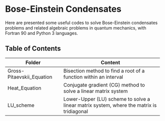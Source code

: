 # Bose-Einstein Condensates

Here are presented some useful codes to solve Bose-Einstein condensates problems and related algebraic problems in quantum mechanics, with Fortran 90 and Python 3 languages.

## Table of Contents

<table>
  <thead>
    <tr>
      <th>Folder</th>
      <th>Content</th>
    </tr>
  </thead>
  <tbody>
    <tr>
      <td>Gross-Pitaevskii_Equation </td>
      <td>Bisection method to find a root of a function within an interval</td>
    </tr>
    <tr>
      <td>Heat_Equation</td>
      <td>Conjugate gradient (CG) method to solve a linear matrix system</td>
    </tr>
    <tr>
      <td>LU_scheme </td>
      <td>Lower-Upper (LU) scheme to solve a linear matrix system, where the matrix is tridiagonal</td>
    </tr> 
    <tr>     
  </tbody>

</table>
